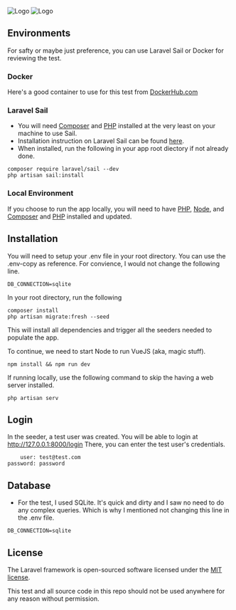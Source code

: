 ![Logo](https://images.ctfassets.net/grb5fvwhwnyo/7EOl2d2ObZsDa0tE3FqZz/c9a0f388d3b070ef7156cfe804d44565/logo.svg)
![Logo](https://500lines.com/img/500LinesLogoHorizontal.png)

## Environments
For safty or maybe just preference, you can use Laravel Sail or Docker for reviewing the test.
### Docker
Here's a good container to use for this test from [DockerHub.com](https://hub.docker.com/r/bitnami/laravel)
### Laravel Sail
- You will need [Composer](https://getcomposer.org/download) and [PHP](https://www.php.net/manual/en/install.general.php) installed at the very least on your machine to use Sail.
- Installation instruction on Laravel Sail can be found [here](https://laravel.com/docs/11.x/sail#installing-sail-into-existing-applications).
- When installed, run the following in your app root diectory if not already done.
```
composer require laravel/sail --dev
php artisan sail:install
```
### Local Environment
If you choose to run the app locally, you will need to have [PHP](https://www.php.net/manual/en/install.general.php), [Node](https://docs.npmjs.com/downloading-and-installing-node-js-and-npm), and [Composer](https://getcomposer.org/download) and [PHP](https://www.php.net/manual/en/install.general.php) installed and updated.
## Installation
You will need to setup your .env file in your root directory. You can use the .env-copy as reference.  For convience, I would not change the following line.
```
DB_CONNECTION=sqlite
```
In your root directory, run the following
```
composer install
php artisan migrate:fresh --seed
```
This will install all dependencies and trigger all the seeders needed to populate the app.

To continue, we need to start Node to run VueJS (aka, magic stuff).
```
npm install && npm run dev
```
If running locally, use the following command to skip the having a web server installed.
```
php artisan serv
```

## Login
In the seeder, a test user was created. You will be able to login at http://127.0.0.1:8000/login
There, you can enter the test user's credentials.
```
    user: test@test.com
password: password
```
## Database
- For the test, I used SQLite.  It's quick and dirty and I saw no need to do any complex queries. Which is why I mentioned not changing this line in the .env file.
```
DB_CONNECTION=sqlite
```

## License

The Laravel framework is open-sourced software licensed under the [MIT license](https://opensource.org/licenses/MIT).

This test and all source code in this repo should not be used anywhere for any reason without permission.